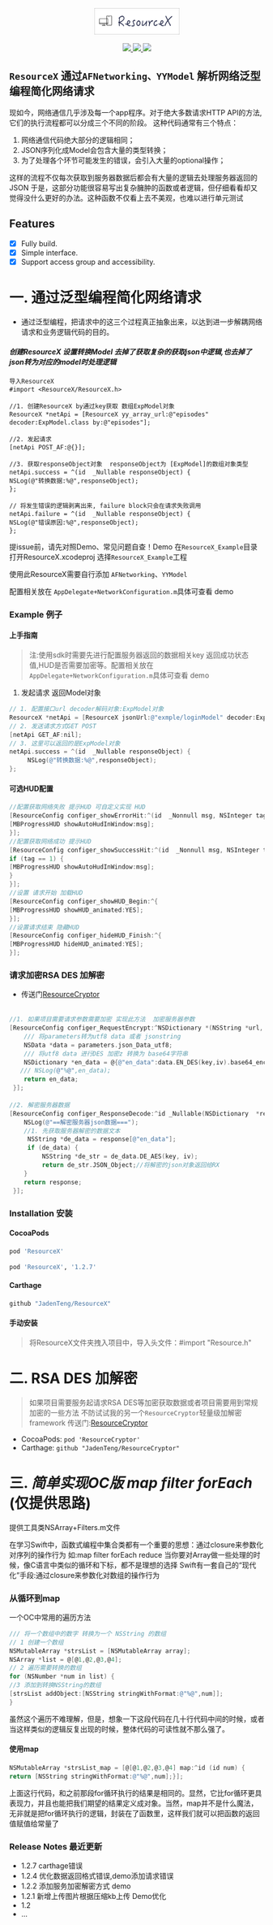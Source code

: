 
<p align="center">
<img src="https://github.com/JadenTeng/ResourceX/blob/master/resourceX.png" width="168" height="52"/>
</p>

<p align="center">

<a href="https://github.com/JadenTeng/ResourceX">
<img src="https://travis-ci.com/JadenTeng/ResourceX.svg?branch=master">
</a>


<a href="https://github.com/Carthage/Carthage/">
<img src="https://img.shields.io/badge/Carthage-Compatible-4BC51D">
</a>

<a href="https://github.com/CocoaPods/CocoaPods">
<img src="https://img.shields.io/badge/CocoaPods-Compatible-orange">
</a>

</P>


## `ResourceX` 通过`AFNetworking、YYModel` 解析网络泛型编程简化网络请求 

现如今，网络通信几乎涉及每一个app程序。对于绝大多数请求HTTP API的方法,它们的执行流程都可以分成三个不同的阶段。
这种代码通常有三个特点：
1. 网络通信代码绝大部分的逻辑相同；
2. JSON序列化成Model会包含大量的类型转换；
3. 为了处理各个环节可能发生的错误，会引入大量的optional操作；

这样的流程不仅每次获取到服务器数据后都会有大量的逻辑去处理服务器返回的JSON
于是，这部分功能很容易写出复杂臃肿的函数或者逻辑，但仔细看看却又觉得没什么更好的办法。这种函数不仅看上去不美观，也难以进行单元测试

## Features
- [x] Fully build.
- [x] Simple interface.
- [x] Support access group and accessibility.

# 一. **通过泛型编程简化网络请求**

- 通过泛型编程，把请求中的这三个过程真正抽象出来，以达到进一步解耦网络请求和业务逻辑代码的目的。

#### *创建ResourceX 设置转换Model 去掉了获取复杂的获取json中逻辑,也去掉了json转为对应的model时处理逻辑*
```
导入ResourceX
#import <ResourceX/ResourceX.h>

//1. 创建ResourceX by通过key获取 数组ExpModel对象
ResourceX *netApi = [ResourceX yy_array_url:@"episodes" decoder:ExpModel.class by:@"episodes"];

//2. 发起请求
[netApi POST_AF:@{}];

//3. 获取responseObject对象  responseObject为 [ExpModel]的数组对象类型
netApi.success = ^(id  _Nullable responseObject) {
NSLog(@"转换数据:%@",responseObject);
};

// 将发生错误的逻辑剥离出来, failure block只会在请求失败调用
netApi.failure = ^(id  _Nullable responseObject) {
NSLog(@"错误原因:%@",responseObject);
};
```
提issue前，请先对照Demo、常见问题自查！Demo 在`ResourceX_Example`目录 打开ResourceX.xcodeproj 选择`ResourceX_Example`工程

使用此ResourceX需要自行添加 `AFNetworking`、`YYModel`

配置相关放在 `AppDelegate+NetworkConfiguration.m`具体可查看 demo

###  Example 例子
#### 上手指南
>注:使用sdk时需要先进行配置服务器返回的数据相关key 返回成功状态值,HUD是否需要加密等。配置相关放在 `AppDelegate+NetworkConfiguration.m`具体可查看 demo

1. 发起请求 返回Model对象
```objective-c
// 1. 配置接口url decoder解码对象:ExpModel对象
ResourceX *netApi = [ResourceX jsonUrl:@"exmple/loginModel" decoder:ExpModel.class];
// 2. 发送请求方式GET POST 
[netApi GET_AF:nil];
// 3. 这里可以返回的是ExpModel对象
netApi.success = ^(id  _Nullable responseObject) {
     NSLog(@"转换数据:%@",responseObject);
};
```
####  可选HUD配置
```objective-c
//配置获取网络失败 提示HUD 可自定义实现 HUD
[ResourceConfig configer_showErrorHit:^(id  _Nonnull msg, NSInteger tag) {
[MBProgressHUD showAutoHudInWindow:msg];
}];
//配置获取网络成功 提示HUD
[ResourceConfig configer_showSuccessHit:^(id  _Nonnull msg, NSInteger tag) {
if (tag == 1) {
[MBProgressHUD showAutoHudInWindow:msg];
}
}];
//设置 请求开始 加载HUD
[ResourceConfig configer_showHUD_Begin:^{
[MBProgressHUD showHUD_animated:YES];
}];
//设置请求结束 隐藏HUD
[ResourceConfig configer_hideHUD_Finish:^{
[MBProgressHUD hideHUD_animated:YES];
}];
```
### 请求加密RSA DES 加解密 
- 传送门[ResourceCryptor](https://github.com/JadenTeng/ResourceCryptor)
```objective-c

//1. 如果项目需要请求参数需要加密 实现此方法  加密服务器参数
[ResourceConfig configer_RequestEncrypt:^NSDictionary *(NSString *url, NSDictionary   *parameters) {
    /// 将parameters转为utf8 data 或者 jsonstring
    NSData *data = parameters.json_Data_utf8;
    /// 将utf8 data 进行DES 加密z 转换为 base64字符串
    NSDictionary *en_data = @{@"en_data":data.EN_DES(key,iv).base64_encoded_string};
   /// NSLog(@"%@",en_data);
    return en_data;
 }];
 
//2. 解密服务器数据
[ResourceConfig configer_ResponseDecode:^id _Nullable(NSDictionary  *response) {
    NSLog(@"==解密服务器json数据===");
    //1. 先获取服务器解密的数据文本
     NSString *de_data = response[@"en_data"];
     if (de_data) { 
         NSString *de_str = de_data.DE_AES(key, iv);
         return de_str.JSON_Object;//将解密的json对象返回给RX
    }
    return response;
 }];
```
### Installation 安装
#### CocoaPods
```ruby
pod 'ResourceX'  
```
```ruby
pod 'ResourceX', '1.2.7'
```  
#### Carthage
```objective-c
github "JadenTeng/ResourceX"
```
#### 手动安装
> 将ResourceX文件夹拽入项目中，导入头文件：#import "Resource.h"

# 二. RSA DES 加解密 
>如果项目需要服务起请求RSA DES等加密获取数据或者项目需要用到常规加密的一些方法
不防试试我的另一个`ResourceCryptor`轻量级加解密framework 传送门:[ResourceCryptor](https://github.com/JadenTeng/ResourceCryptor)
- CocoaPods:  `pod 'ResourceCryptor'`
- Carthage: `github "JadenTeng/ResourceCryptor"`

# 三. ***简单实现OC版 map filter forEach*** (仅提供思路) 
提供工具类NSArray+Filters.m文件

在学习Swift中，函数式编程中集合类都有一个重要的思想：通过closure来参数化对序列的操作行为 如:map filter forEach reduce
当你要对Array做一些处理的时候，像C语言中类似的循环和下标，都不是理想的选择 Swift有一套自己的“现代化”手段:通过closure来参数化对数组的操作行为

### 从循环到map
一个OC中常用的遍历方法
```objective-c
/// 将一个数组中的数字 转换为一个 NSString 的数组
// 1 创建一个数组
NSMutableArray *strsList = [NSMutableArray array];
NSArray *list = @[@1,@2,@3,@4];
// 2 遍历需要转换的数组
for (NSNumber *num in list) {
//3 添加到转换NSString的数组
[strsList addObject:[NSString stringWithFormat:@"%@",num]];
}
```
虽然这个遍历不难理解，但是，想象一下这段代码在几十行代码中间的时候，或者当这样类似的逻辑反复出现的时候，整体代码的可读性就不那么强了。

#### 使用map
```objective-c
NSMutableArray *strsList_map = [@[@1,@2,@3,@4] map:^id (id num) {
return [NSString stringWithFormat:@"%@",num];}];
```
上面这行代码，和之前那段for循环执行的结果是相同的。显然，它比for循环更具表现力，并且也能把我们期望的结果定义成对象。当然，map并不是什么魔法，无非就是把for循环执行的逻辑，封装在了函数里，这样我们就可以把函数的返回值赋值给常量了

###  Release Notes 最近更新     
- 1.2.7 carthage错误
- 1.2.4 优化数据返回格式错误,demo添加请求错误
- 1.2.2 添加服务加密解密方式 demo
- 1.2.1 新增上传图片根据压缩kb上传 Demo优化
- 1.2 
- ...
